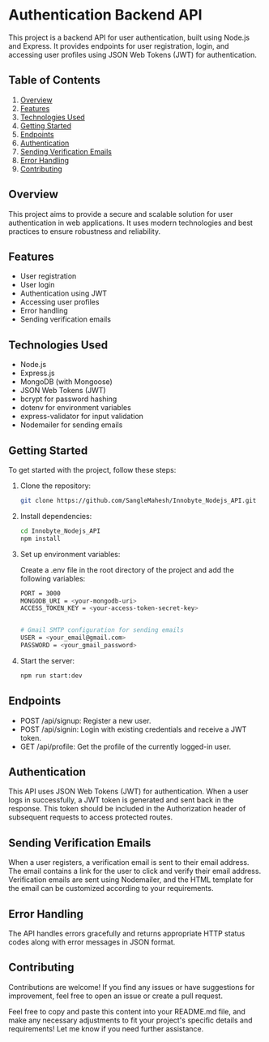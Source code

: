 # Authentication Backend API

This project is a backend API for user authentication, built using Node.js and Express. It provides endpoints for user registration, login, and accessing user profiles using JSON Web Tokens (JWT) for authentication.

## Table of Contents

1. [Overview](#overview)
2. [Features](#features)
3. [Technologies Used](#technologies-used)
4. [Getting Started](#getting-started)
5. [Endpoints](#endpoints)
6. [Authentication](#authentication)
7. [Sending Verification Emails](#sending-verification-emails)
8. [Error Handling](#error-handling)
9. [Contributing](#contributing)

## Overview <a name="overview"></a>

This project aims to provide a secure and scalable solution for user authentication in web applications. It uses modern technologies and best practices to ensure robustness and reliability.

## Features<a name="features"></a>

- User registration
- User login
- Authentication using JWT
- Accessing user profiles
- Error handling
- Sending verification emails

## Technologies Used <a name="technologies-used"></a>

- Node.js
- Express.js
- MongoDB (with Mongoose)
- JSON Web Tokens (JWT)
- bcrypt for password hashing
- dotenv for environment variables
- express-validator for input validation
- Nodemailer for sending emails

## Getting Started

To get started with the project, follow these steps:

1. Clone the repository:

   ```bash
   git clone https://github.com/SangleMahesh/Innobyte_Nodejs_API.git

2. Install dependencies:

   ```bash
   cd Innobyte_Nodejs_API
   npm install

4. Set up environment variables:

    Create a .env file in the root directory of the project and add the following variables:

   ```bash
   PORT = 3000
   MONGODB_URI = <your-mongodb-uri>
   ACCESS_TOKEN_KEY = <your-access-token-secret-key>


   # Gmail SMTP configuration for sending emails
   USER = <your_email@gmail.com>
   PASSWORD = <your_gmail_password>

5. Start the server:
   ```bash
   npm run start:dev

## Endpoints <a name="endpoints"></a>
- POST /api/signup: Register a new user.
- POST /api/signin: Login with existing credentials and receive a JWT token.
- GET /api/profile: Get the profile of the currently logged-in user.

## Authentication <a name="authentication"></a>
This API uses JSON Web Tokens (JWT) for authentication. When a user logs in successfully, a JWT token is generated and sent back in the response. This token should be included in the Authorization header of subsequent requests to access protected routes.

## Sending Verification Emails <a name="sending-verification-emails"></a>
When a user registers, a verification email is sent to their email address. The email contains a link for the user to click and verify their email address. Verification emails are sent using Nodemailer, and the HTML template for the email can be customized according to your requirements.

## Error Handling <a name="error-handling"></a>
The API handles errors gracefully and returns appropriate HTTP status codes along with error messages in JSON format.

## Contributing <a name="contributing"></a>
Contributions are welcome! If you find any issues or have suggestions for improvement, feel free to open an issue or create a pull request.


Feel free to copy and paste this content into your README.md file, and make any necessary adjustments to fit your project's specific details and requirements! Let me know if you need further assistance.
